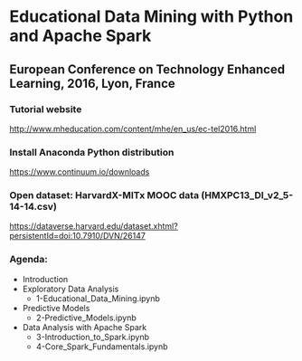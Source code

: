 # Educational Data Mining with Python and Apache Spark
## European Conference on Technology Enhanced Learning, 2016, Lyon, France

### Tutorial website
http://www.mheducation.com/content/mhe/en_us/ec-tel2016.html

### Install Anaconda Python distribution
https://www.continuum.io/downloads

### Open dataset: HarvardX-MITx MOOC data (HMXPC13_DI_v2_5-14-14.csv)
https://dataverse.harvard.edu/dataset.xhtml?persistentId=doi:10.7910/DVN/26147

### Agenda:
* Introduction
* Exploratory Data Analysis
  * 1-Educational_Data_Mining.ipynb
* Predictive Models
  * 2-Predictive_Models.ipynb
* Data Analysis with Apache Spark
  * 3-Introduction_to_Spark.ipynb
  * 4-Core_Spark_Fundamentals.ipynb
